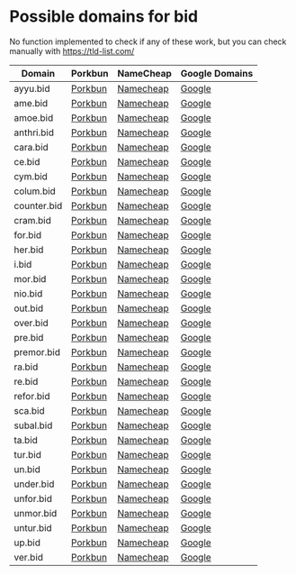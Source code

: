 # Possible domains for bid

No function implemented to check if any of these work, but you can check manually with https://tld-list.com/

| Domain | Porkbun | NameCheap | Google Domains |
|---|---|---|---|
| ayyu.bid | [Porkbun](https://porkbun.com/checkout/search?prb=e814663da1&tlds=&idnLanguage=&search=search&q=ayyu.bid) | [Namecheap](https://www.namecheap.com/domains/registration/results/?domain=ayyu.bid) | [Google](https://domains.google.com/registrar/search?searchTerm=ayyu.bid) |
| ame.bid | [Porkbun](https://porkbun.com/checkout/search?prb=e814663da1&tlds=&idnLanguage=&search=search&q=ame.bid) | [Namecheap](https://www.namecheap.com/domains/registration/results/?domain=ame.bid) | [Google](https://domains.google.com/registrar/search?searchTerm=ame.bid) |
| amoe.bid | [Porkbun](https://porkbun.com/checkout/search?prb=e814663da1&tlds=&idnLanguage=&search=search&q=amoe.bid) | [Namecheap](https://www.namecheap.com/domains/registration/results/?domain=amoe.bid) | [Google](https://domains.google.com/registrar/search?searchTerm=amoe.bid) |
| anthri.bid | [Porkbun](https://porkbun.com/checkout/search?prb=e814663da1&tlds=&idnLanguage=&search=search&q=anthri.bid) | [Namecheap](https://www.namecheap.com/domains/registration/results/?domain=anthri.bid) | [Google](https://domains.google.com/registrar/search?searchTerm=anthri.bid) |
| cara.bid | [Porkbun](https://porkbun.com/checkout/search?prb=e814663da1&tlds=&idnLanguage=&search=search&q=cara.bid) | [Namecheap](https://www.namecheap.com/domains/registration/results/?domain=cara.bid) | [Google](https://domains.google.com/registrar/search?searchTerm=cara.bid) |
| ce.bid | [Porkbun](https://porkbun.com/checkout/search?prb=e814663da1&tlds=&idnLanguage=&search=search&q=ce.bid) | [Namecheap](https://www.namecheap.com/domains/registration/results/?domain=ce.bid) | [Google](https://domains.google.com/registrar/search?searchTerm=ce.bid) |
| cym.bid | [Porkbun](https://porkbun.com/checkout/search?prb=e814663da1&tlds=&idnLanguage=&search=search&q=cym.bid) | [Namecheap](https://www.namecheap.com/domains/registration/results/?domain=cym.bid) | [Google](https://domains.google.com/registrar/search?searchTerm=cym.bid) |
| colum.bid | [Porkbun](https://porkbun.com/checkout/search?prb=e814663da1&tlds=&idnLanguage=&search=search&q=colum.bid) | [Namecheap](https://www.namecheap.com/domains/registration/results/?domain=colum.bid) | [Google](https://domains.google.com/registrar/search?searchTerm=colum.bid) |
| counter.bid | [Porkbun](https://porkbun.com/checkout/search?prb=e814663da1&tlds=&idnLanguage=&search=search&q=counter.bid) | [Namecheap](https://www.namecheap.com/domains/registration/results/?domain=counter.bid) | [Google](https://domains.google.com/registrar/search?searchTerm=counter.bid) |
| cram.bid | [Porkbun](https://porkbun.com/checkout/search?prb=e814663da1&tlds=&idnLanguage=&search=search&q=cram.bid) | [Namecheap](https://www.namecheap.com/domains/registration/results/?domain=cram.bid) | [Google](https://domains.google.com/registrar/search?searchTerm=cram.bid) |
| for.bid | [Porkbun](https://porkbun.com/checkout/search?prb=e814663da1&tlds=&idnLanguage=&search=search&q=for.bid) | [Namecheap](https://www.namecheap.com/domains/registration/results/?domain=for.bid) | [Google](https://domains.google.com/registrar/search?searchTerm=for.bid) |
| her.bid | [Porkbun](https://porkbun.com/checkout/search?prb=e814663da1&tlds=&idnLanguage=&search=search&q=her.bid) | [Namecheap](https://www.namecheap.com/domains/registration/results/?domain=her.bid) | [Google](https://domains.google.com/registrar/search?searchTerm=her.bid) |
| i.bid | [Porkbun](https://porkbun.com/checkout/search?prb=e814663da1&tlds=&idnLanguage=&search=search&q=i.bid) | [Namecheap](https://www.namecheap.com/domains/registration/results/?domain=i.bid) | [Google](https://domains.google.com/registrar/search?searchTerm=i.bid) |
| mor.bid | [Porkbun](https://porkbun.com/checkout/search?prb=e814663da1&tlds=&idnLanguage=&search=search&q=mor.bid) | [Namecheap](https://www.namecheap.com/domains/registration/results/?domain=mor.bid) | [Google](https://domains.google.com/registrar/search?searchTerm=mor.bid) |
| nio.bid | [Porkbun](https://porkbun.com/checkout/search?prb=e814663da1&tlds=&idnLanguage=&search=search&q=nio.bid) | [Namecheap](https://www.namecheap.com/domains/registration/results/?domain=nio.bid) | [Google](https://domains.google.com/registrar/search?searchTerm=nio.bid) |
| out.bid | [Porkbun](https://porkbun.com/checkout/search?prb=e814663da1&tlds=&idnLanguage=&search=search&q=out.bid) | [Namecheap](https://www.namecheap.com/domains/registration/results/?domain=out.bid) | [Google](https://domains.google.com/registrar/search?searchTerm=out.bid) |
| over.bid | [Porkbun](https://porkbun.com/checkout/search?prb=e814663da1&tlds=&idnLanguage=&search=search&q=over.bid) | [Namecheap](https://www.namecheap.com/domains/registration/results/?domain=over.bid) | [Google](https://domains.google.com/registrar/search?searchTerm=over.bid) |
| pre.bid | [Porkbun](https://porkbun.com/checkout/search?prb=e814663da1&tlds=&idnLanguage=&search=search&q=pre.bid) | [Namecheap](https://www.namecheap.com/domains/registration/results/?domain=pre.bid) | [Google](https://domains.google.com/registrar/search?searchTerm=pre.bid) |
| premor.bid | [Porkbun](https://porkbun.com/checkout/search?prb=e814663da1&tlds=&idnLanguage=&search=search&q=premor.bid) | [Namecheap](https://www.namecheap.com/domains/registration/results/?domain=premor.bid) | [Google](https://domains.google.com/registrar/search?searchTerm=premor.bid) |
| ra.bid | [Porkbun](https://porkbun.com/checkout/search?prb=e814663da1&tlds=&idnLanguage=&search=search&q=ra.bid) | [Namecheap](https://www.namecheap.com/domains/registration/results/?domain=ra.bid) | [Google](https://domains.google.com/registrar/search?searchTerm=ra.bid) |
| re.bid | [Porkbun](https://porkbun.com/checkout/search?prb=e814663da1&tlds=&idnLanguage=&search=search&q=re.bid) | [Namecheap](https://www.namecheap.com/domains/registration/results/?domain=re.bid) | [Google](https://domains.google.com/registrar/search?searchTerm=re.bid) |
| refor.bid | [Porkbun](https://porkbun.com/checkout/search?prb=e814663da1&tlds=&idnLanguage=&search=search&q=refor.bid) | [Namecheap](https://www.namecheap.com/domains/registration/results/?domain=refor.bid) | [Google](https://domains.google.com/registrar/search?searchTerm=refor.bid) |
| sca.bid | [Porkbun](https://porkbun.com/checkout/search?prb=e814663da1&tlds=&idnLanguage=&search=search&q=sca.bid) | [Namecheap](https://www.namecheap.com/domains/registration/results/?domain=sca.bid) | [Google](https://domains.google.com/registrar/search?searchTerm=sca.bid) |
| subal.bid | [Porkbun](https://porkbun.com/checkout/search?prb=e814663da1&tlds=&idnLanguage=&search=search&q=subal.bid) | [Namecheap](https://www.namecheap.com/domains/registration/results/?domain=subal.bid) | [Google](https://domains.google.com/registrar/search?searchTerm=subal.bid) |
| ta.bid | [Porkbun](https://porkbun.com/checkout/search?prb=e814663da1&tlds=&idnLanguage=&search=search&q=ta.bid) | [Namecheap](https://www.namecheap.com/domains/registration/results/?domain=ta.bid) | [Google](https://domains.google.com/registrar/search?searchTerm=ta.bid) |
| tur.bid | [Porkbun](https://porkbun.com/checkout/search?prb=e814663da1&tlds=&idnLanguage=&search=search&q=tur.bid) | [Namecheap](https://www.namecheap.com/domains/registration/results/?domain=tur.bid) | [Google](https://domains.google.com/registrar/search?searchTerm=tur.bid) |
| un.bid | [Porkbun](https://porkbun.com/checkout/search?prb=e814663da1&tlds=&idnLanguage=&search=search&q=un.bid) | [Namecheap](https://www.namecheap.com/domains/registration/results/?domain=un.bid) | [Google](https://domains.google.com/registrar/search?searchTerm=un.bid) |
| under.bid | [Porkbun](https://porkbun.com/checkout/search?prb=e814663da1&tlds=&idnLanguage=&search=search&q=under.bid) | [Namecheap](https://www.namecheap.com/domains/registration/results/?domain=under.bid) | [Google](https://domains.google.com/registrar/search?searchTerm=under.bid) |
| unfor.bid | [Porkbun](https://porkbun.com/checkout/search?prb=e814663da1&tlds=&idnLanguage=&search=search&q=unfor.bid) | [Namecheap](https://www.namecheap.com/domains/registration/results/?domain=unfor.bid) | [Google](https://domains.google.com/registrar/search?searchTerm=unfor.bid) |
| unmor.bid | [Porkbun](https://porkbun.com/checkout/search?prb=e814663da1&tlds=&idnLanguage=&search=search&q=unmor.bid) | [Namecheap](https://www.namecheap.com/domains/registration/results/?domain=unmor.bid) | [Google](https://domains.google.com/registrar/search?searchTerm=unmor.bid) |
| untur.bid | [Porkbun](https://porkbun.com/checkout/search?prb=e814663da1&tlds=&idnLanguage=&search=search&q=untur.bid) | [Namecheap](https://www.namecheap.com/domains/registration/results/?domain=untur.bid) | [Google](https://domains.google.com/registrar/search?searchTerm=untur.bid) |
| up.bid | [Porkbun](https://porkbun.com/checkout/search?prb=e814663da1&tlds=&idnLanguage=&search=search&q=up.bid) | [Namecheap](https://www.namecheap.com/domains/registration/results/?domain=up.bid) | [Google](https://domains.google.com/registrar/search?searchTerm=up.bid) |
| ver.bid | [Porkbun](https://porkbun.com/checkout/search?prb=e814663da1&tlds=&idnLanguage=&search=search&q=ver.bid) | [Namecheap](https://www.namecheap.com/domains/registration/results/?domain=ver.bid) | [Google](https://domains.google.com/registrar/search?searchTerm=ver.bid) |
